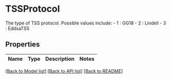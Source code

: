 # TSSProtocol

The type of TSS protocol. Possible values include:  - 1 : GG18 - 2 : Lindell - 3 : EddsaTSS 

## Properties

Name | Type | Description | Notes
------------ | ------------- | ------------- | -------------

[[Back to Model list]](../README.md#documentation-for-models) [[Back to API list]](../README.md#documentation-for-api-endpoints) [[Back to README]](../README.md)


